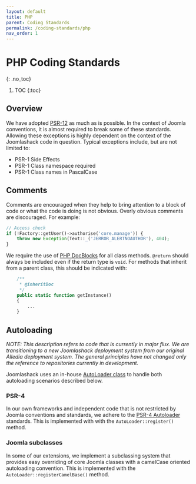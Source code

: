 ```yaml
---
layout: default
title: PHP
parent: Coding Standards
permalink: /coding-standards/php
nav_order: 1
---
```


# PHP Coding Standards
{: .no_toc}

1. TOC
{:toc}

## Overview
We have adopted [PSR-12](https://www.php-fig.org/psr/psr-12/) as much
as is possible. In the context of Joomla conventions, it is almost required
to break some of these standards. Allowing these exceptions is highly dependent
on the context of the Joomlashack code in question. Typical exceptions
include, but are not limited to:

* PSR-1 Side Effects
* PSR-1 Class namespace required
* PSR-1 Class names in PascalCase

## Comments
Comments are encouraged when they help to bring attention to a block of
code or what the code is doing is not obvious. Overly obvious comments are
discouraged. For example:

```php
// Access check
if (!Factory::getUser()->authorise('core.manage')) {
    throw new Exception(Text::_('JERROR_ALERTNOAUTHOR'), 404);
}
```

We require the use of
[PHP DocBlocks](https://docs.phpdoc.org/latest/references/phpdoc/index.html)
for all class methods. `@return` should always be included even if the return
type is `void`. For methods that inherit from a parent class, this should be
indicated with:
```php
    /**
     * @inheritDoc
     */
    public static function getInstance()
    {
        ...
    }
```
## Autoloading
_NOTE: This description refers to code that is currently in major flux.
We are transitioning to a new Joomlashack deployment system from our original
Alledia deployment system. The general principles have not changed only the
reference to repositories currently in development._

Joomlashack uses an in-house
[AutoLoader class](https://github.com/joomlashack/ShackInstaller/blob/main/src/library/joomlashack/Installer/AutoLoader.php)
to handle both autoloading scenarios described below.

### PSR-4
In our own frameworks and independent code that is not restricted by
Joomla conventions and standards, we adhere to the
[PSR-4 Autoloader](https://www.php-fig.org/psr/psr-4/) standards. This is
implemented with with the `AutoLoader::register()` method.

### Joomla subclasses
In some of our extensions, we implement a subclassing system that provides
easy overriding of core Joomla classes with a camelCase oriented autoloading
convention. This is implemented with the `AutoLoader::registerCamelBase()` method.
